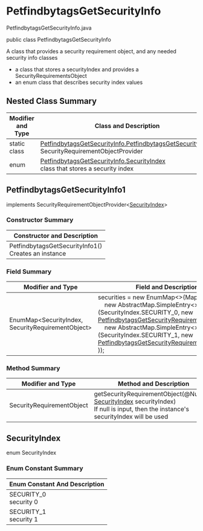 # PetfindbytagsGetSecurityInfo
PetfindbytagsGetSecurityInfo.java

public class PetfindbytagsGetSecurityInfo

A class that provides a security requirement object, and any needed security info classes
- a class that stores a securityIndex and provides a SecurityRequirementsObject
- an enum class that describes security index values

## Nested Class Summary
| Modifier and Type | Class and Description |
| ----------------- | --------------------- |
| static class | [PetfindbytagsGetSecurityInfo.PetfindbytagsGetSecurityInfo1](#petfindbytagsgetsecurityinfo1)<br>SecurityRequirementObjectProvider
| enum | [PetfindbytagsGetSecurityInfo.SecurityIndex](#securityindex)<br>class that stores a security index |

## PetfindbytagsGetSecurityInfo1
implements SecurityRequirementObjectProvider<[SecurityIndex](#securityindex)>

### Constructor Summary
| Constructor and Description |
| --------------------------- |
| PetfindbytagsGetSecurityInfo1()<br>Creates an instance |

### Field Summary
| Modifier and Type | Field and Description |
| ----------------- | --------------------- |
| EnumMap<SecurityIndex, SecurityRequirementObject> | securities = new EnumMap<>(Map.ofEntries(<br>&nbsp;&nbsp;&nbsp;&nbsp;new AbstractMap.SimpleEntry<>(SecurityIndex.SECURITY_0, new [PetfindbytagsGetSecurityRequirementObject0()](../../../paths/petfindbytags/get/security/PetfindbytagsGetSecurityRequirementObject0.md),<br>&nbsp;&nbsp;&nbsp;&nbsp;new AbstractMap.SimpleEntry<>(SecurityIndex.SECURITY_1, new [PetfindbytagsGetSecurityRequirementObject1()](../../../paths/petfindbytags/get/security/PetfindbytagsGetSecurityRequirementObject1.md)<br>)); |

### Method Summary
| Modifier and Type | Method and Description |
| ----------------- | ---------------------- |
| SecurityRequirementObject | getSecurityRequirementObject(@Nullable [SecurityIndex](#securityindex) securityIndex)<br>If null is input, then the instance's securityIndex will be used |

## SecurityIndex
enum SecurityIndex<br>

### Enum Constant Summary
| Enum Constant And Description |
| ----------------------------- |
| SECURITY_0<br>security 0 |
| SECURITY_1<br>security 1 |
